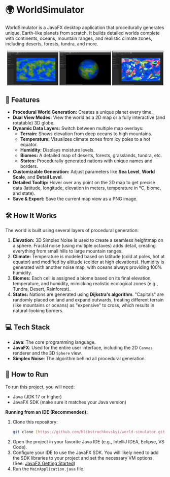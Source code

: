 # 🌍 WorldSimulator

WorldSimulator is a JavaFX desktop application that procedurally generates unique, Earth-like planets from scratch. It builds detailed worlds complete with continents, oceans, mountain ranges, and realistic climate zones, including deserts, forests, tundra, and more.

<p align="center">
  <img src="screenshot-terrain.png" alt="Terrain View" width="32%"/>
  <img src="screenshot-globe.png" alt="3D Globe View" width="32%"/>
  <img src="screenshot-states.png" alt="States View" width="32%"/>
</p>

## 🚀 Features

* **Procedural World Generation:** Creates a unique planet every time.
* **Dual View Modes:** View the world as a 2D map or a fully interactive (and rotatable) 3D globe.
* **Dynamic Data Layers:** Switch between multiple map overlays:
    * **Terrain:** Shows elevation from deep oceans to high mountains.
    * **Temperature:** Visualizes climate zones from icy poles to a hot equator.
    * **Humidity:** Displays moisture levels.
    * **Biomes:** A detailed map of deserts, forests, grasslands, tundra, etc.
    * **States:** Procedurally generated nations with unique names and borders.
* **Customizable Generation:** Adjust parameters like **Sea Level**, **World Scale**, and **Detail Level**.
* **Detailed Tooltip:** Hover over any point on the 2D map to get precise data (latitude, longitude, elevation in meters, temperature in °C, biome, and state).
* **Save & Export:** Save the current map view as a PNG image.

## 🛠️ How It Works

The world is built using several layers of procedural generation:

1.  **Elevation:** 3D Simplex Noise is used to create a seamless heightmap on a sphere. Fractal noise (using multiple octaves) adds detail, creating everything from small hills to large mountain ranges.
2.  **Climate:** Temperature is modeled based on latitude (cold at poles, hot at equator) and modified by altitude (colder at high elevations). Humidity is generated with another noise map, with oceans always providing 100% humidity.
3.  **Biomes:** Each cell is assigned a biome based on its final elevation, temperature, and humidity, mimicking realistic ecological zones (e.g., Tundra, Desert, Rainforest).
4.  **States:** Nations are generated using **Dijkstra's algorithm**. "Capitals" are randomly placed on land and expand outwards, treating different terrain (like mountains or oceans) as "expensive" to cross, which results in natural-looking borders.

## 💻 Tech Stack

* **Java**: The core programming language.
* **JavaFX**: Used for the entire user interface, including the 2D `Canvas` renderer and the 3D `Sphere` view.
* **Simplex Noise**: The algorithm behind all procedural generation.

## 🏃 How to Run

To run this project, you will need:
* Java (JDK 17 or higher)
* JavaFX SDK (make sure it matches your Java version)

**Running from an IDE (Recommended):**

1.  Clone this repository:
    ```bash
    git clone [https://github.com/hlibstrochkovskyi/world-simulator.git](https://github.com/hlibstrochkovskyi/world-simulator.git)
    ```
2.  Open the project in your favorite Java IDE (e.g., IntelliJ IDEA, Eclipse, VS Code).
3.  Configure your IDE to use the JavaFX SDK. You will likely need to add the SDK libraries to your project and set the necessary VM options. (See: [JavaFX Getting Started](https://openjfx.io/openjfx-docs/))
4.  Run the `MainApplication.java` file.
